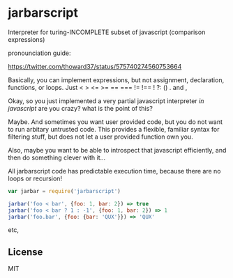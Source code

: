 # jarbarscript

Interpreter for turing-INCOMPLETE subset of javascript (comparison expressions)

pronounciation guide:

https://twitter.com/thoward37/status/575740274560753664

Basically, you can implement expressions, but not assignment, declaration,
functions, or loops. Just < > <= >= == === != !== ! ?: () . and ,

Okay, so you just implemented a very partial javascript interpreter _in javascript_ are you crazy?
what is the point of this?

Maybe. And sometimes you want user provided code, but you do not
want to run arbitary untrusted code. This provides a flexible, familiar
syntax for filtering stuff, but does not let a user provided function own you.

Also, maybe you want to be able to introspect that javascript efficiently,
and then do something clever with it...

All jarbarscript code has predictable execution time, because there are
no loops or recursion!

``` js
var jarbar = require('jarbarscript')

jarbar('foo < bar', {foo: 1, bar: 2}) => true
jarbar('foo < bar ? 1 : -1', {foo: 1, bar: 2}) => 1
jarbar('foo.bar', {foo: {bar: 'QUX'}}) => 'QUX'
```

etc,

## License

MIT
